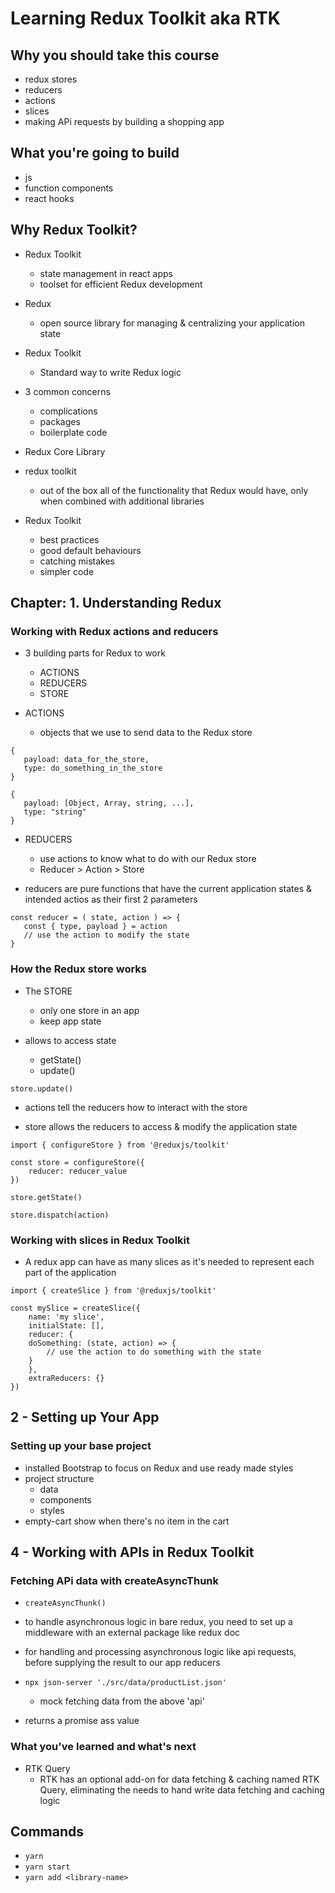 # Learning Redux Toolkit aka RTK

## Why you should take this course

- redux stores
- reducers
- actions
- slices
- making APi requests by building a shopping app

## What you're going to build

- js
- function components
- react hooks

## Why Redux Toolkit?

- Redux Toolkit

  - state management in react apps
  - toolset for efficient Redux development

- Redux

  - open source library for managing & centralizing your application state

- Redux Toolkit

  - Standard way to write Redux logic

- 3 common concerns

  - complications
  - packages
  - boilerplate code

- Redux Core Library

- redux toolkit

  - out of the box all of the functionality that Redux would have, only when combined with additional libraries

- Redux Toolkit
  - best practices
  - good default behaviours
  - catching mistakes
  - simpler code

## Chapter: 1. Understanding Redux

### Working with Redux actions and reducers

- 3 building parts for Redux to work

  - ACTIONS
  - REDUCERS
  - STORE

- ACTIONS
  - objects that we use to send data to the Redux store

```
{
   payload: data_for_the_store,
   type: do_something_in_the_store
}
```

```
{
   payload: [Object, Array, string, ...],
   type: "string"
}
```

- REDUCERS

  - use actions to know what to do with our Redux store
  - Reducer > Action > Store

- reducers are pure functions that have the current application states & intended actios as their first 2 parameters

```
const reducer = ( state, action ) => {
   const { type, payload } = action
   // use the action to modify the state
}
```

### How the Redux store works

- The STORE

  - only one store in an app
  - keep app state

- allows to access state
  - getState()
  - update()

`store.update()`

- actions tell the reducers how to interact with the store

- store allows the reducers to access & modify the application state

```
import { configureStore } from '@reduxjs/toolkit'

const store = configureStore({
    reducer: reducer_value
})
```

`store.getState()`

`store.dispatch(action)`

### Working with slices in Redux Toolkit

- A redux app can have as many slices as it's needed to represent each part of the application

```
import { createSlice } from '@reduxjs/toolkit'

const mySlice = createSlice({
    name: 'my slice',
    initialState: [],
    reducer: {
    doSomething: (state, action) => {
        // use the action to do something with the state
    }
    },
    extraReducers: {}
})
```

## 2 - Setting up Your App

### Setting up your base project

- installed Bootstrap to focus on Redux and use ready made styles
- project structure
  - data
  - components
  - styles
- empty-cart show when there's no item in the cart

## 4 - Working with APIs in Redux Toolkit

### Fetching APi data with createAsyncThunk

- `createAsyncThunk()`

- to handle asynchronous logic in bare redux, you need to set up a middleware with an external package like redux doc
- for handling and processing asynchronous logic like api requests, before supplying the result to our app reducers

- `npx json-server './src/data/productList.json'`
  - mock fetching data from the above 'api'
- returns a promise ass value

### What you've learned and what's next

- RTK Query
  - RTK has an optional add-on for data fetching & caching named RTK Query, eliminating the needs to hand write data fetching and caching logic

## Commands

- `yarn`
- `yarn start`
- `yarn add <library-name>`
